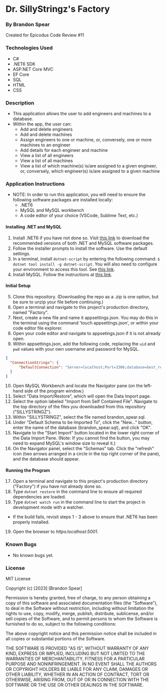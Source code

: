 # Dr. SillyStringz's Factory 

### By Brandon Spear

Created for Epicodus Code Review #11

### Technologies Used
  * C#
  * .NET6 SDK
  * ASP.NET Core MVC
  * EF Core
  * SQL
  * HTML
  * CSS

### Description
* This application allows the user to add engineers and machines to a database.
* Within the app, the user can:
  - Add and delete engineers
  - Add and delete machines
  - Assign engineers to one or machine, or, conversely, one or more machines to an engineer
  - Add details for each engineer and machine
  - View a list of all engineers
  - View a list of all machines
  - View a list of which machine(s) is/are assigned to a given engineer, or, conversely, which engineer(s) is/are assigned to a given machine

### Application Instructions
* NOTE: In order to run this application, you will need to ensure the following software packages are installed locally:
  - .NET6
  - MySQL and MySQL workbench
  - A code editor of your choice (VSCode, Sublime Text, etc.)

#### Installing .NET and MySQL
1. Install .NET6 if you have not done so. Visit [this link](https://dotnet.microsoft.com/en-us/download/dotnet/6.0) to download the recommended versions of both .NET and MySQL software packages.
2. Follow the installer prompts to install the software. Use the default settings.
3. In a terminal, install `dotnet-script` by entering the following command: `$ dotnet tool install -g dotnet-script`. You will also need to configure your environment to access this tool. See [this link](https://www.learnhowtoprogram.com/c-and-net/getting-started-with-c/installing-dotnet-script).
4. Install MySQL.  Follow the instructions at [this link](https://www.learnhowtoprogram.com/c-and-net/getting-started-with-c/installing-and-configuring-mysql).

#### Initial Setup 
5. Clone this repository. (Downloading the repo as a .zip is one option, but be sure to unzip your file before continuing.)
6. Open a terminal and navigate to this project's production directory, named "Factory".
7. Next, create a new file and name it appsettings.json. You may do this in the terminal using the command 'touch appsettings.json', or within your code editor file explorer.
8. Open your code editor and navigate to appsetings.json if it is not already open.
9. Within appsettings.json, add the following code, replacing the `uid` and `pwd` values with your own username and password for MySQL.

```json
{
  "ConnectionStrings": {
      "DefaultConnection": "Server=localhost;Port=3306;database=best_restaurant_list;uid=[uid];pwd=[pwd];"
  }
}
```
10. Open MySQL Workbench and locate the Navigator pane (on the left-hand side of the program window.)
11. Select "Data Import/Restore", which will open the Data Import page.
12. Select the option labeled "Import from Self Contained File". Navigate to the top directory of the files you downloaded from this repository ("SILLYSTRINGZ").
13. Within "SILLYSTRINGZ", select the file named brandon_spear.sql.
14. Under "Default Schema to be Imported To", click the "New..." button, enter the name of the database (brandon_spear.sql), and click "OK".
15. Navigate to the "Start Import" button located in the lower right corner of the Data Import Pane. (Note: If you cannot find the button, you may need to expand MySQL's window size to reveal it.)
16. On the Navigator panel, select the "Schemas" tab. Click the "refresh" icon (two arrows arranged in a circle in the top right corner of the pane), and the database should appear.

#### Running the Program
17. Open a terminal and navigate to this project's production directory ("Factory") if you have not already done so.
18. Type `dotnet restore` in the command line to ensure all required dependencies are loaded.
18. Type `dotnet watch run` in the command line to start the project in development mode with a watcher.
* If the build fails, revisit steps 1 - 3 above to ensure that .NET6 has been properly installed.
19. Open the browser to _https:localhost:5001_. 

### Known Bugs
  * No known bugs yet.
  
### License
MIT License

Copyright (c) [2023] [Brandon Spear]

Permission is hereby granted, free of charge, to any person obtaining a copy
of this software and associated documentation files (the "Software"), to deal
in the Software without restriction, including without limitation the rights
to use, copy, modify, merge, publish, distribute, sublicense, and/or sell
copies of the Software, and to permit persons to whom the Software is
furnished to do so, subject to the following conditions:

The above copyright notice and this permission notice shall be included in all
copies or substantial portions of the Software.

THE SOFTWARE IS PROVIDED "AS IS", WITHOUT WARRANTY OF ANY KIND, EXPRESS OR
IMPLIED, INCLUDING BUT NOT LIMITED TO THE WARRANTIES OF MERCHANTABILITY,
FITNESS FOR A PARTICULAR PURPOSE AND NONINFRINGEMENT. IN NO EVENT SHALL THE
AUTHORS OR COPYRIGHT HOLDERS BE LIABLE FOR ANY CLAIM, DAMAGES OR OTHER
LIABILITY, WHETHER IN AN ACTION OF CONTRACT, TORT OR OTHERWISE, ARISING FROM,
OUT OF OR IN CONNECTION WITH THE SOFTWARE OR THE USE OR OTHER DEALINGS IN THE
SOFTWARE.